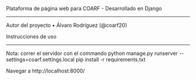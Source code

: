 Plataforma de página web para COARF - Desarrollado en Django
________________________________________

Autor del proyecto 
•	Álvaro Rodríguez (@coarf20)

Instrucciones de uso
_________________________________________________
Nota: correr el servidor con el commando python manage.py runserver --settings=coarf.settings.local
pip install -r requirements.txt

Navegar a http://localhost:8000/
